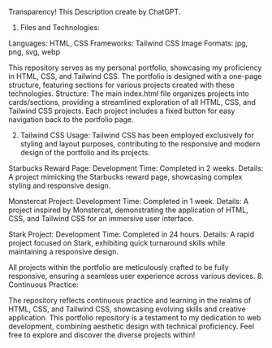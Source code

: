 
Transparency!
This Description create by ChatGPT.




1. Files and Technologies:

Languages: HTML, CSS
Frameworks: Tailwind CSS
Image Formats: jpg, png, svg, webp


This repository serves as my personal portfolio, showcasing my proficiency in HTML, CSS, and Tailwind CSS. The portfolio is designed with a one-page structure, featuring sections for various projects created with these technologies.
Structure: The main index.html file organizes projects into cards/sections, providing a streamlined exploration of all HTML, CSS, and Tailwind CSS projects. Each project includes a fixed button for easy navigation back to the portfolio page.


2. Tailwind CSS Usage:
Tailwind CSS has been employed exclusively for styling and layout purposes, contributing to the responsive and modern design of the portfolio and its projects.



Starbucks Reward Page:
Development Time: Completed in 2 weeks.
Details: A project mimicking the Starbucks reward page, showcasing complex styling and responsive design.


Monstercat Project:
Development Time: Completed in 1 week.
Details: A project inspired by Monstercat, demonstrating the application of HTML, CSS, and Tailwind CSS for an immersive user interface.


Stark Project:
Development Time: Completed in 24 hours.
Details: A rapid project focused on Stark, exhibiting quick turnaround skills while maintaining a responsive design.

All projects within the portfolio are meticulously crafted to be fully responsive, ensuring a seamless user experience across various devices.
8. Continuous Practice:

The repository reflects continuous practice and learning in the realms of HTML, CSS, and Tailwind CSS, showcasing evolving skills and creative application.
This portfolio repository is a testament to my dedication to web development, combining aesthetic design with technical proficiency. Feel free to explore and discover the diverse projects within!
